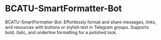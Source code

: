 # BCATU-SmartFormatter-Bot
BCATU-SmartFormatter-Bot: Effortlessly format and share messages, links, and resources with buttons or stylish text in Telegram groups. Supports bold, italic, and underline formatting for a polished look.
